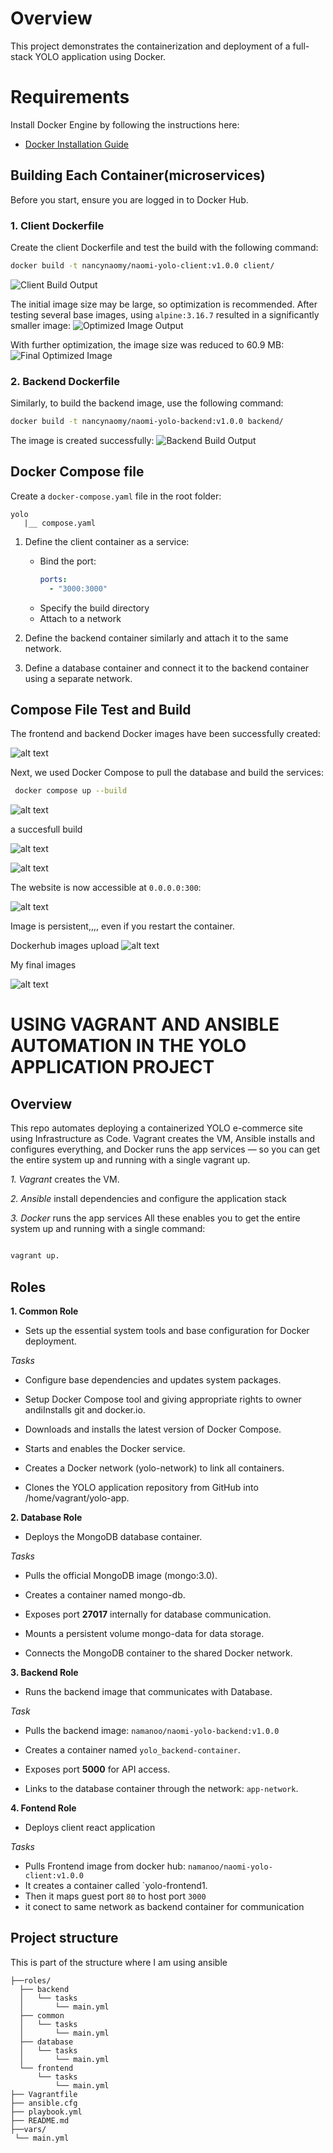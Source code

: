 
# Overview
This project demonstrates the containerization and deployment of a full-stack YOLO application using Docker.



# Requirements
Install Docker Engine by following the instructions here:
- [Docker Installation Guide](https://docs.docker.com/engine/install/)



## Building Each Container(microservices)
Before you start, ensure you are logged in to Docker Hub.

### 1. Client Dockerfile
Create the client Dockerfile and test the build with the following command:
```bash
docker build -t nancynaomy/naomi-yolo-client:v1.0.0 client/
```
![Client Build Output](image-1.png)

The initial image size may be large, so optimization is recommended. After testing several base images, using `alpine:3.16.7` resulted in a significantly smaller image:
![Optimized Image Output](image-2.png)

With further optimization, the image size was reduced to 60.9 MB:
![Final Optimized Image](image-3.png)

### 2. Backend Dockerfile

Similarly, to build the backend image, use the following command:
```bash
docker build -t nancynaomy/naomi-yolo-backend:v1.0.0 backend/
```
The image is created successfully:
![Backend Build Output](image-4.png)


## Docker Compose file

Create a `docker-compose.yaml` file in the root folder:

```
yolo
   |__ compose.yaml
```

1. Define the client container as a service:
   - Bind the port:
     ```yaml
     ports:
       - "3000:3000"
     ```
   - Specify the build directory
   - Attach to a network

2. Define the backend container similarly and attach it to the same network.
3. Define a database container and connect it to the backend container using a separate network.

## Compose File Test and Build

The frontend and backend Docker images have been successfully created:

![alt text](image-5.png)

Next, we used Docker Compose to pull the database and build the services:

```bash
 docker compose up --build
```

![alt text](image-6.png)

a succesfull build 

![alt text](image-7.png)

![alt text](image-9.png)

The website is now accessible at `0.0.0.0:300`:

![alt text](image-10.png)

Image is persistent,,,, even if you restart the container.

Dockerhub images upload 
![alt text](image-11.png)

My final images

![alt text](image-12.png)


# USING VAGRANT AND ANSIBLE AUTOMATION IN THE YOLO APPLICATION PROJECT

## Overview

This repo automates deploying a containerized YOLO e-commerce site using Infrastructure as Code. Vagrant creates the VM, Ansible installs and configures everything, and Docker runs the app services — so you can get the entire system up and running with a single vagrant up.


*1. Vagrant* creates the VM.

*2. Ansible* install dependencies and configure the application stack

*3. Docker* runs the app services All these enables you to get the entire system up and running with a single command:

```bash

vagrant up.

```
## Roles

**1. Common Role**

- Sets up the essential system tools and base configuration for Docker deployment.

*Tasks*

  - Configure base dependencies and updates system packages.

  - Setup Docker Compose tool and giving appropriate rights to owner andiInstalls git and docker.io.

  - Downloads and installs the latest version of Docker Compose.

  - Starts and enables the Docker service.

  - Creates a Docker network (yolo-network) to link all containers.

  - Clones the YOLO application repository from GitHub into /home/vagrant/yolo-app.

**2. Database Role**

- Deploys the MongoDB database container.

*Tasks*

  - Pulls the official MongoDB image (mongo:3.0).

  - Creates a container named mongo-db.

  - Exposes port **27017** internally for database communication.

  - Mounts a persistent volume mongo-data for data storage.

  - Connects the MongoDB container to the shared Docker network.

**3. Backend Role**

  - Runs the backend image that communicates with Database.

*Task*

  - Pulls the backend image: `namanoo/naomi-yolo-backend:v1.0.0`

  - Creates a container named `yolo_backend-container`.

  - Exposes port **5000** for API access.

  - Links to the database container through the network: `app-network`.

**4. Fontend Role**

- Deploys client react application

*Tasks*

  - Pulls Frontend  image from docker hub: `namanoo/naomi-yolo-client:v1.0.0`
  - It creates a container called `yolo-frontend1.
  - Then it maps guest port `80` to host port `3000`
  - it conect to same network as backend container for communication

  ## Project structure

  This is part of the structure where I am using ansible

  ```<pre>
├──roles/
    ├── backend
    │   └── tasks
    │       └── main.yml
    ├── common
    │   └── tasks
    │       └── main.yml
    ├── database
    │   └── tasks
    │       └── main.yml
    └── frontend
        └── tasks
            └── main.yml
├── Vagrantfile
├── ansible.cfg
├── playbook.yml
├── README.md
├──vars/
   └── main.yml
```